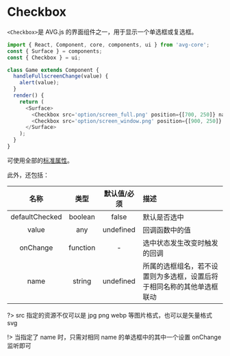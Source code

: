# Checkbox

`<Checkbox>`是 AVG.js 的界面组件之一，用于显示一个单选框或复选框。

```javascript
import { React, Component, core, components, ui } from 'avg-core';
const { Surface } = components;
const { Checkbox } = ui;

class Game extends Component {
  handleFullscreenChange(value) {
    alert(value);
  }
  render() {
    return (
      <Surface>
        <Checkbox src='option/screen_full.png' position={[700, 250]} name={'fullscreen'} value={true} defaultChecked={false} onChange={this.handleFullscreenChange.bind(this)}/>
        <Checkbox src='option/screen_window.png' position={[900, 250]} name={'fullscreen'} value={false} defaultChecked={true} />
      </Surface>
    );
  }
}
```

可使用全部的[标准属性](zh/components-props.md)。

此外，还包括：

| 名称 | 类型 | 默认值/必须 | 描述 |
| :--: | :--: | :--: | :-- |
| defaultChecked | boolean | false | 默认是否选中 |
| value | any | undefined | 回调函数中的值 |
| onChange | function | - | 选中状态发生改变时触发的回调 |
| name | string | undefined | 所属的选框组名，若不设置则为多选框，设置后将于相同名称的其他单选框联动 |

?> src 指定的资源不仅可以是 jpg png webp 等图片格式，也可以是矢量格式 svg

!> 当指定了 name 时，只需对相同 name 的单选框中的其中一个设置 onChange 监听即可
